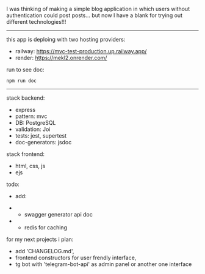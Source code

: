 I was thinking of making a simple blog application in which users without authentication could post posts...
but now I have a blank for trying out different technologies!!!

---

this app is deploing with two hosting providers:

- railway: https://mvc-test-production.up.railway.app/
- render: https://mekl2.onrender.com/

run to see doc:

```
npm run doc
```

---

stack backend:

- express
- pattern: mvc
- DB: PostgreSQL
- validation: Joi
- tests: jest, supertest
- doc-generators: jsdoc

stack frontend:

- html, css, js
- ejs

todo:

- add:

- - swagger generator api doc
- - redis for caching

for my next projects i plan:

- add 'CHANGELOG.md',
- frontend constructors for user frendly interface,
- tg bot with 'telegram-bot-api' as admin panel or another one interface
